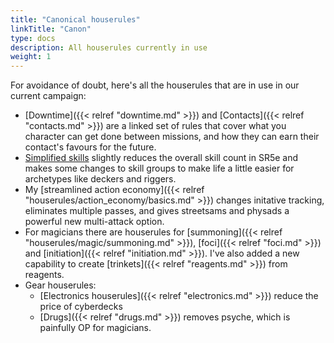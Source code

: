 ```yaml
---
title: "Canonical houserules"
linkTitle: "Canon"
type: docs
description: All houserules currently in use
weight: 1
---
```


For avoidance of doubt, here's all the houserules that are in use in our current campaign:

* [Downtime]({{< relref "downtime.md" >}}) and [Contacts]({{< relref "contacts.md" >}}) are a linked set of rules that cover what you character can get done between missions, and how they can earn their contact's favours for the future.
* [Simplified skills](/houserules/characters/skills) slightly reduces the overall skill count in SR5e and makes some changes to skill groups to make life a little easier for archetypes like deckers and riggers.
* My [streamlined action economy]({{< relref "houserules/action_economy/basics.md" >}}) changes initative tracking, eliminates multiple passes, and gives streetsams and physads a powerful new multi-attack option.
* For magicians there are houserules for [summoning]({{< relref "houserules/magic/summoning.md" >}}), [foci]({{< relref "foci.md" >}}) and [initiation]({{< relref "initiation.md" >}}). I've also added a new capability to create [trinkets]({{< relref "reagents.md" >}}) from reagents.
* Gear houserules:
  * [Electronics houserules]({{< relref "electronics.md" >}}) reduce the price of cyberdecks
  * [Drugs]({{< relref "drugs.md" >}}) removes psyche, which is painfully OP for magicians.

